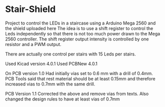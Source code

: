 # Stair-Shield
Project to control the LEDs in a staircase using a Arduino Mega 2560 and the shield uploaded here
The idea is to use a shift register to control the Leds independently so that there is not too much power drawn to the Mega 2560 controller. The shift register output intensity is controlled by one resistor and a PWM output.

There are actually one control per stairs with 15 Leds per stairs.

Used Kicad version 4.0.1
Used PCBNew 4.0.1

On PCB version 1.0
Had initially vias set to 0.6 mm with a drill of 0.4mm. PCB Tools said that rest material should be at least 0.15mm and therefore increased vias to 0.7mm with the same drill.

PCB Version 1.1
Corrected the above and remove vias from texts. Also changed the design rules to have at least vias of 0.7mm
